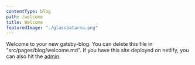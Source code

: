 ```yaml
---
contentType: blog
path: /welcome
title: Welcome
featuredImage: "./glassbatarna.png"
---
```

Welcome to your new gatsby-blog. You can delete this file in "src/pages/blog/welcome.md". If you have this site deployed on netlify, you can also hit the [admin](/admin).